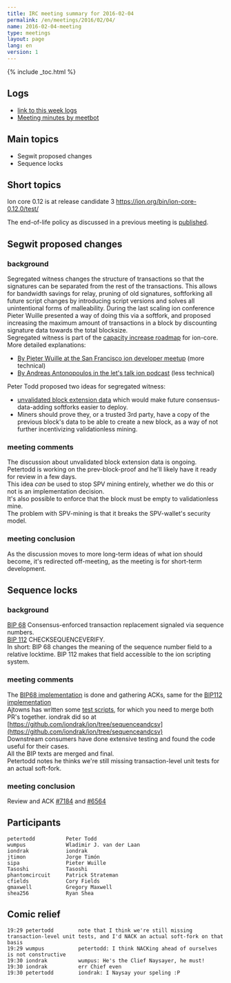 ```yaml
---
title: IRC meeting summary for 2016-02-04
permalink: /en/meetings/2016/02/04/
name: 2016-02-04-meeting
type: meetings
layout: page
lang: en
version: 1
---
```

{% include _toc.html %}

## Logs

- [link to this week logs](http://ionstats.com/irc/ion-dev/logs/2016/02/04#l1454612462.0)  
- [Meeting minutes by meetbot](http://www.erisian.com.au/meetbot/ion-dev/2016/ion-dev.2016-02-04-19.01.html) 

## Main topics 

- Segwit proposed changes  
- Sequence locks

## Short topics

Ion core 0.12 is at release candidate 3 https://ion.org/bin/ion-core-0.12.0/test/   

The end-of-life policy as discussed in a previous meeting is [published](https://ioncore.xyz/en/lifecycle/).

## Segwit proposed changes

### background

Segregated witness changes the structure of transactions so that the signatures can be separated from the rest of the transactions. 
This allows for bandwidth savings for relay, pruning of old signatures, softforking all future script changes by introducing script versions and solves all unintentional forms of malleability. 
During the last scaling ion conference Pieter Wuille presented a way of doing this via a softfork, and proposed increasing the maximum amount of transactions in a block by discounting signature data towards the total blocksize.  
Segregated witness is part of the [capacity increase roadmap](https://lists.linuxfoundation.org/pipermail/ion-dev/2015-December/011865.html) for ion-core.  
More detailed explanations:  
- [By Pieter Wuille at the San Francisco ion developer meetup](https://www.youtube.com/watch?v=NOYNZB5BCHM) (more technical)  
- [By Andreas Antonopoulos in the let's talk ion podcast](https://letstalkion.com/blog/post/lets-talk-ion-277-separating-signatures-with-segregated-witness) (less technical)

Peter Todd proposed two ideas for segregated witness:  
- [unvalidated block extension data](http://lists.linuxfoundation.org/pipermail/ion-dev/2016-January/012301.html) which would make future consensus-data-adding softforks easier to deploy.  
- Miners should prove they, or a trusted 3rd party, have a copy of the previous block's data to be able to create a new block, as a way of not further incentivizing validationless mining.

### meeting comments

The discussion about unvalidated block extension data is ongoing.  
Petertodd is working on the prev-block-proof and he'll likely have it ready for review in a few days.  
This idea *can* be used to stop SPV mining entirely, whether we do this or not is an implementation decision.  
It's also possible to enforce that the block must be empty to validationless mine.  
The problem with SPV-mining is that it breaks the SPV-wallet's security model.

### meeting conclusion

As the discussion moves to more long-term ideas of what ion should become, it's redirected off-meeting, as the meeting is for short-term development.

## Sequence locks

### background

[BIP 68](https://github.com/ion/bips/blob/master/bip-0068.mediawiki)  Consensus-enforced transaction replacement signaled via sequence numbers.  
[BIP 112](https://github.com/ion/bips/blob/master/bip-0112.mediawiki) CHECKSEQUENCEVERIFY.  
In short: BIP 68 changes the meaning of the sequence number field to a relative locktime. BIP 112 makes that field accessible to the ion scripting system.  

### meeting comments

The [BIP68 implementation](https://github.com/ion/ion/pull/7184) is done and gathering ACKs, same for the [BIP112 implementation](https://github.com/ion/ion/pull/6564)  
Ajtowns has written some [test scripts](https://github.com/ajtowns/op_csv-test), for which you need to merge both PR's together. iondrak did so at [https://github.com/iondrak/ion/tree/sequenceandcsv](https://github.com/iondrak/ion/tree/sequenceandcsv)  
Downstream consumers have done extensive testing and found the code useful for their cases.  
All the BIP texts are merged and final.  
Petertodd notes he thinks we're still missing transaction-level unit tests for an actual soft-fork.

### meeting conclusion

Review and ACK [#7184](https://github.com/ion/ion/pull/7184) and [#6564](https://github.com/ion/ion/pull/6564)  

## Participants

    petertodd          Peter Todd  
    wumpus             Wladimir J. van der Laan  
    iondrak            iondrak  
    jtimon             Jorge Timón  
    sipa               Pieter Wuille  
    Tasoshi            Tasoshi  
    phantomcircuit     Patrick Strateman  
    cfields            Cory Fields  
    gmaxwell           Gregory Maxwell  
    shea256            Ryan Shea  

## Comic relief

    19:29 petertodd        note that I think we're still missing transaction-level unit tests, and I'd NACK an actual soft-fork on that basis   
    19:29 wumpus           petertodd: I think NACKing ahead of ourselves is not constructive   
    19:30 iondrak          wumpus: He's the Clief Naysayer, he must!   
    19:30 iondrak          err Chief even  
    19:30 petertodd        iondrak: I Naysay your speling :P
